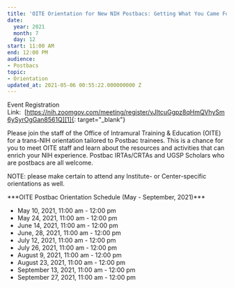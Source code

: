 ```yaml
---
title: 'OITE Orientation for New NIH Postbacs: Getting What You Came For'
date:
  year: 2021
  month: 7
  day: 12
start: 11:00 AM
end: 12:00 PM
audience:
- Postbacs
topic:
- Orientation
updated_at: 2021-05-06 00:55:22.000000000 Z
---
```

Event Registration
Link:  [https://nih.zoomgov.com/meeting/register/vJItcuGgpz8qHmQVhySm6ySyrOgGan8561Q][1]{:
target="_blank"}

Please join the staff of the Office of Intramural Training &amp;
Education (OITE) for a trans-NIH orientation tailored to Postbac
trainees. This is a chance for you to meet OITE staff and learn about
the resources and activities that can enrich your NIH experience.
Postbac IRTAs/CRTAs and UGSP Scholars who are postbacs are all welcome. 

NOTE: please make certain to attend any Institute- or Center-specific
orientations as well.

\*\*\*OITE Postbac Orientation Schedule (May - September, 2021)\*\*\*

* May 10, 2021, 11:00 am - 12:00 pm
* May 24, 2021, 11:00 am - 12:00 pm
* June 14, 2021, 11:00 am - 12:00 pm
* June, 28, 2021, 11:00 am - 12:00 pm
* July 12, 2021, 11:00 am - 12:00 pm
* July 26, 2021, 11:00 am - 12:00 pm
* August 9, 2021, 11:00 am - 12:00 pm
* August 23, 2021, 11:00 am - 12:00 pm
* September 13, 2021, 11:00 am - 12:00 pm
* September 27, 2021, 11:00 am - 12:00 pm

 



[1]: https://nih.zoomgov.com/meeting/register/vJItcuGgpz8qHmQVhySm6ySyrOgGan8561Q
